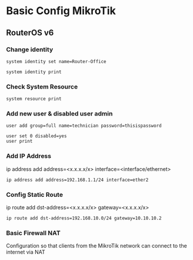 # Basic Config MikroTik

## RouterOS v6

### Change identity

    system identity set name=Router-Office

    system identity print

### Check System Resource

    system resource print

### Add new user & disabled user admin

    user add group=full name=technician password=thisispassword

    user set 0 disabled=yes
    user print

### Add IP Address

ip address add address=<x.x.x.x/x> interface=<interface/ethernet>

    ip address add address=192.168.1.1/24 interface=ether2

### Config Static Route

ip route add dst-address=<x.x.x.x/x> gateway=<x.x.x.x/x>

    ip route add dst-address=192.168.10.0/24 gateway=10.10.10.2

### Basic Firewall NAT

Configuration so that clients from the MikroTik network can connect to the internet via NAT
